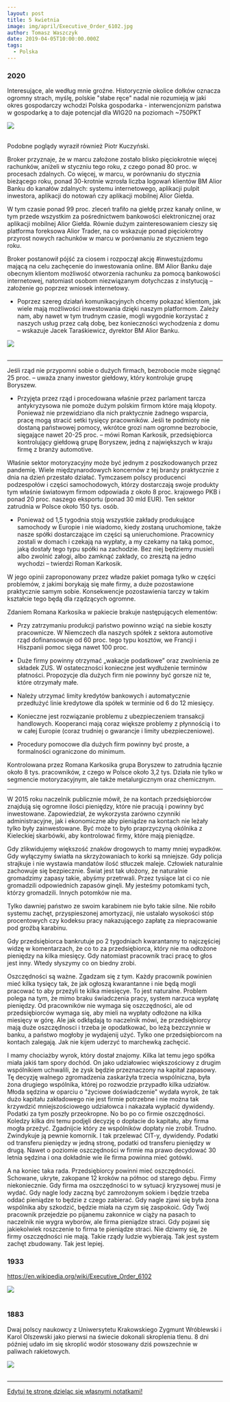 ```yaml
---
layout: post
title: 5 kwietnia
image: img/april/Executive_Order_6102.jpg
author: Tomasz Waszczyk
date: 2019-04-05T10:00:00.000Z
tags:
  - Polska
---
```


### 2020

Interesujące, ale według mnie groźne. Historycznie okolice dołków oznacza ogromny strach, myślę, polskie "słabe ręce" nadal nie rozumieją w jaki okres gospodarczy wchodzi Polska gospodarka - interwencjonizm państwa w gospodarkę a to daje potencjał dla WIG20 na poziomach ~750PKT

<img src="./img/april/slaberece.png"/><br><br>

Podobne poglądy wyraził również Piotr Kuczyński.

Broker przyznaje, że w marcu założone zostało blisko pięciokrotnie więcej rachunków, aniżeli w styczniu tego roku, z czego ponad 80 proc. w procesach zdalnych. Co więcej, w marcu, w porównaniu do stycznia bieżącego roku, ponad 30-krotnie wzrosła liczba logowań klientów BM Alior Banku do kanałów zdalnych: systemu internetowego, aplikacji pulpit inwestora, aplikacji do notowań czy aplikacji mobilnej Alior Giełda.

W tym czasie ponad 99 proc. zleceń trafiło na giełdę przez kanały online, w tym przede wszystkim za pośrednictwem bankowości elektronicznej oraz aplikacji mobilnej Alior Giełda. Równie dużym zainteresowaniem cieszy się platforma foreksowa Alior Trader, na co wskazuje ponad pięciokrotny przyrost nowych rachunków w marcu w porównaniu ze styczniem tego roku.

Broker postanowił pójść za ciosem i rozpoczął akcję #inwestujzdomu mającą na celu zachęcenie do inwestowania online. BM Alior Banku daje obecnym klientom możliwość otworzenia rachunku za pomocą bankowości internetowej, natomiast osobom niezwiązanym dotychczas z instytucją – założenie go poprzez wniosek internetowy.

- Poprzez szereg działań komunikacyjnych chcemy pokazać klientom, jak wiele mają możliwości inwestowania dzięki naszym platformom. Zależy nam, aby nawet w tym trudnym czasie, mogli wygodnie korzystać z naszych usług przez całą dobę, bez konieczności wychodzenia z domu – wskazuje Jacek Taraśkiewicz, dyrektor BM Alior Banku.

<img src="./img/april/szkola-tvp.jpeg"/><br><br>

---

Jeśli rząd nie przypomni sobie o dużych firmach, bezrobocie może sięgnąć 25 proc. – uważa znany inwestor giełdowy, który kontroluje grupę Boryszew.

- Przyjęta przez rząd i procedowana właśnie przez parlament tarcza antykryzysowa nie pomoże dużym polskim firmom które mają kłopoty. Ponieważ nie przewidziano dla nich praktycznie żadnego wsparcia, pracę mogą stracić setki tysięcy pracowników. Jeśli te podmioty nie dostaną państwowej pomocy, wkrótce grozi nam ogromne bezrobocie, sięgające nawet 20-25 proc. – mówi Roman Karkosik, przedsiębiorca kontrolujący giełdową grupę Boryszew, jedną z największych w kraju firmę z branży automotive.

Właśnie sektor motoryzacyjny może być jednym z poszkodowanych przez pandemię. Wiele międzynarodowych koncernów z tej branży praktycznie z dnia na dzień przestało działać. Tymczasem polscy producenci podzespołów i części samochodowych, którzy dostarczają swoje produkty tym właśnie światowym firmom odpowiada z około 8 proc. krajowego PKB i ponad 20 proc. naszego eksportu (ponad 30 mld EUR). Ten sektor zatrudnia w Polsce około 150 tys. osób.

- Ponieważ od 1,5 tygodnia stoją wszystkie zakłady produkujące samochody w Europie i nie wiadomo, kiedy zostaną uruchomione, także nasze spółki dostarczające im części są unieruchomione. Pracownicy zostali w domach i czekają na wypłaty, a my czekamy na taką pomoc, jaką dostały tego typu spółki na zachodzie. Bez niej będziemy musieli albo zwolnić załogi, albo zamknąć zakłady, co zresztą na jedno wychodzi – twierdzi Roman Karkosik.

W jego opinii zaproponowany przez władze pakiet pomaga tylko w części problemów, z jakimi borykają się małe firmy, a duże pozostawione praktycznie samym sobie. Konsekwencje pozostawienia tarczy w takim kształcie tego będą dla rządzących ogromne.

Zdaniem Romana Karkosika w pakiecie brakuje następujących elementów:

- Przy zatrzymaniu produkcji państwo powinno wziąć na siebie koszty pracownicze. W Niemczech dla naszych spółek z sektora automotive rząd dofinansowuje od 60 proc. tego typu kosztów, we Francji i Hiszpanii pomoc sięga nawet 100 proc.

- Duże firmy powinny otrzymać „wakacje podatkowe” oraz zwolnienia ze składek ZUS. W ostateczności konieczne jest wydłużenie terminów płatności. Propozycje dla dużych firm nie powinny być gorsze niż te, które otrzymały małe.

- Należy utrzymać limity kredytów bankowych i automatycznie przedłużyć linie kredytowe dla spółek w terminie od 6 do 12 miesięcy.

- Konieczne jest rozwiązanie problemu z ubezpieczeniem transakcji handlowych. Kooperanci mają coraz większe problemy z płynnością i to w całej Europie (coraz trudniej o gwarancje i limity ubezpieczeniowe).

- Procedury pomocowe dla dużych firm powinny być proste, a formalności ograniczone do minimum.

Kontrolowana przez Romana Karkosika grupa Boryszew to zatrudnia łącznie około 8 tys. pracowników, z czego w Polsce około 3,2 tys. Działa nie tylko w segmencie motoryzacyjnym, ale także metalurgicznym oraz chemicznym.

---

W 2015 roku naczelnik publicznie mówił, że na kontach przedsiębiorców znajdują się ogromne ilości pieniędzy, które nie pracują i powinny być inwestowane. Zapowiedział, że wykorzysta zarówno czynniki administracyjne, jak i ekonomiczne aby pieniądze na kontach nie leżały tylko były zainwestowane. Być może to było praprzyczyną okólnika z Kieleckiej skarbówki, aby kontrolować firmy, które mają pieniądze.

Gdy zlikwidujemy większość znaków drogowych to mamy mniej wypadków. Gdy wyłączymy światła na skrzyżowaniach to korki są mniejsze. Gdy policja strajkuje i nie wystawia mandatów ilość stłuczek maleje. Człowiek naturalnie zachowuje się bezpiecznie. Świat jest tak ułożony, że naturalnie gromadzimy zapasy takie, abyśmy przetrwali. Przez tysiące lat ci co nie gromadzili odpowiednich zapasów ginęli. My jesteśmy potomkami tych, którzy gromadzili. Innych potomków nie ma.

Tylko dawniej państwo ze swoim karabinem nie było takie silne. Nie robiło systemu zachęt, przyspieszonej amortyzacji, nie ustalało wysokości stóp procentowych czy kodeksu pracy nakazującego zapłatę za niepracowanie pod groźbą karabinu.

Gdy przedsiębiorca bankrutuje po 2 tygodniach kwarantanny to najczęściej widzę w komentarzach, że co to za przedsiębiorca, który nie ma odłożone pieniędzy na kilka miesięcy. Gdy natomiast pracownik traci pracę to głos jest inny. Wtedy słyszymy co on biedny zrobi.

Oszczędności są ważne. Zgadzam się z tym. Każdy pracownik powinien mieć kilka tysięcy tak, że jak ogłoszą kwarantanne i nie będą mogli pracować to aby przeżyli te kilka miesięcye. To jest naturalne. Problem polega na tym, że mimo braku świadczenia pracy, system narzuca wypłatę pieniędzy. Od pracowników nie wymaga się oszczędności, ale od przedsiębiorców wymaga się, aby mieli na wypłaty odłożone na kilka miesięcy w górę. Ale jak odkłądają to naczelnik mówi, że przedsiębiorcy mają duże oszczędnosci i trzeba je opodatkować, bo leżą bezczynnie w banku, a państwo mogłoby je wydajenij użyć. Tylko one przedsiębiorcom na kontach zalegają. Jak nie kijem uderzyć to marchewką zachęcić.

I mamy chociażby wyrok, który dostał znajomy. Kilka lat temu jego spółka miała jakiś tam spory dochód. On jako udziałowiec większościowy z drugim wspólnikiem uchwalili, że zysk będzie przeznaczony na kapitał zapasowy. Tę decyzję walnego zgromadzenia zaskarżyła trzecia wspólniczna, była żona drugiego wspólnika, której po rozwodzie przypadło kilka udziałów. Młoda sędzina w oparciu o "życiowe doświadczenie" wydała wyrok, że tak dużo kapitału zakładowego nie jest firmie potrzebne i nie można tak krzywdzić mniejszościowego udziałowca i nakazała wypłacić dywidendy. Podatki za tym poszły przeokropne. No bo po co firmie oszczędności. Koledzy kilka dni temu podjęli decyzję o dopłacie do kapitału, aby firma mogła przeżyć. Zgadnijcie który ze wspólników dopłaty nie zrobił. Trudno. Zwindykuje ją pewnie komornik. I tak przelewać CIT-y, dywidendy. Podatki od transferu pieniędzy w jedną stronę, podatki od transferu pieniędzy w drugą. Nawet o poziomie oszczędności w firmie ma prawo decydować 30 letnia sędzina i ona dokładnie wie ile firma powinna mieć gotówki.

A na koniec taka rada. Przedsiębiorcy powinni mieć oszczędności. Schowane, ukryte, zakopane 12 kroków na północ od starego dębu. Firmy niekoniecznie. Gdy firma ma oszczędności to w sytuacji kryzysowej musi je wydać. Gdy nagle lody zaczną być zamrożonym sokiem i będzie trzeba oddać pieniądze to będzie z czego zabierać. Gdy nagle zjawi się była żona wspólnika aby szkodzić, będzie miała na czym się zaspokoić. Gdy Twój pracownik przejedzie po pijanemu zakonnice w ciąży na pasach to naczelnik nie wygra wyborów, ale firma pieniądze straci. Gdy pojawi się jakiekolwiek roszczenie to firma te pieniądze straci. Nie dziwmy się, że firmy oszczędności nie mają. Takie rządy ludzie wybierają. Tak jest system zachęt zbudowany. Tak jest lepiej.

### 1933

<https://en.wikipedia.org/wiki/Executive_Order_6102>

<img src="./img/april/goldfed.png"><br><br>

### 1883

Dwaj polscy naukowcy z Uniwersytetu Krakowskiego Zygmunt Wróblewski i Karol Olszewski jako pierwsi na świecie dokonali skroplenia tlenu. 8 dni później udało im się skroplić wodór stosowany dziś powszechnie w paliwach rakietowych.

<img src="./img/april/skraplenie.jpg"/><br><br>

---

<a href="https://github.com/TomaszWaszczyk/historia.waszczyk.com/edit/master/src/content/april-5.md" target="_blank">Edytuj tę stronę dzieląc się własnymi notatkami!</a>
